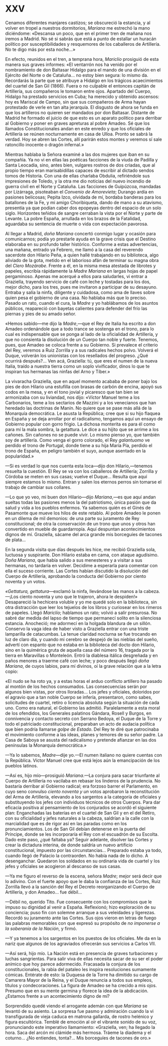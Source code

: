 # XXV

Cenamos diferentes manjares castizos; se obscureció la estancia, y al volver en
tropel a nuestros dormitorios, *Mariana* me estrechó la mano diciéndome:
«Descansa un poco, que en el primer tren de mañana nos iremos a Madrid. No sé
si sabrás que está a punto de estallar un huracán político por
susceptibilidades y resquemores de los caballeros de Artillería. No te digo más
por esta noche...»

En efecto, reunidos en el tren, a temprana hora, *Mariclío* prosiguió de esta
manera sus graves informes: «El ventarrón nos ha venido por el nombramiento de
don Baltasar Hidalgo para el mando de una división en el Ejército del Norte
o de Cataluña... no estoy bien segura: lo mismo da. Recordarás la parte que se
atribuye a Hidalgo en los trágicos acaecimientos del cuartel de San Gil (1866).
Fuera o no culpable el entonces capitán de Artillería, sus compañeros le
tomaron entre ojos. Apartado del Cuerpo, Hidalgo ha prestado servicios en Cuba;
ha merecido y obtenido ascensos: hoy es Mariscal de Campo, sin que sus
compañeros de Arma hayan protestado de verle en tan alta jerarquía. El disgusto
de ahora se funda en que los artilleros no quieren ser mandados por don
Baltasar. Distante de Madrid he formado el juicio de que esto es un aparato
político para derribar al Gobierno y poner en graves apreturas al pobre Amadeo.
Sé que los llamados Constitucionales andan en este enredo y que los oficiales
de Artillería se reúnen nocturnamente en casa de Ulloa. Pronto se sabrá la
verdad. Hoy se abren las Cortes, allí parirán estos montes y veremos sí sale
ratoncillo inocente o dragón infernal.»

Mientras hablaba la Señora examiné a las dos mujeres que iban en su compañía.
Ya no vi en ellas las poéticas facciones de la viuda de Padilla y Santa
Leocadia, sino, antes bien, vulgares rostros de dos criadas, que al propio
tiempo eran marisabidillas capaces de escribir al dictado sendos tomos de
Historia. Con una de ellas charlaba Obdulia, refiriéndole sus impresiones de
Toledo, y la otra me dio noticias del nuevo incendio de guerra civil en el
Norte y Cataluña. Las facciones de Guipúzcoa, mandadas por Lizárraga,
pisoteaban el *Convenio de Amorevieta*; Durango ardía en pasiones belicosas;
Pepita Izco, olvidada de mí, bordaba banderas para los batallones de la Fe,
y mi amigo Choribiqueta, dando de mano a su atavismo, presentía ya que podían
caber dos epopeyas dentro del espacio de un solo siglo. Horizontes teñidos de
sangre cerraban la vista por el Norte y parte de Levante. La pobre España,
arrullada en los brazos de la Fatalidad, aguardaba su sentencia de muerte
o vida con expectación pavorosa.

Al llegar a Madrid, *doña Mariana* concertó conmigo lugar y ocasión para
comunicarnos; podía yo prestarle ayuda en la grave crisis que el Destino
elaboraba en su profundo taller histórico. Conforme a estas advertencias, una
mañana, entrado ya Febrero, me llamó a la casa del reverendo sacerdote don
Hilario Peña, a quien hallé trabajando en su biblioteca, algo aliviado de la
gota, metido en el laborioso afán de terminar su magna obra del *Clero
Mozárabe*. Frente a él, en la misma mesa atestada de librotes y papeles,
escribía rápidamente la *Madre Mariana* en largas hojas de papel pergaminoso.
Apenas me acerqué a ellos para saludarles, vi entrar a Graziella, trayendo
servicio de café con leche y tostadas para los dos, mejor dicho, para los tres,
pues me invitaron a participar de su desayuno. Entraba y salía la ninfa,
diligente y cuidadosa, como ama de llaves sobre quien pesa el gobierno de una
casa. No hablaba más que lo preciso. Pasado un rato, cuando el cura, la *Madre*
y yo hablábamos de los asuntos públicos, reapareció con bayetas calientes para
defender del frío las piernas y pies de su amado señor.

«Hemos sabido—me dijo la *Madre*,—que el Rey de Italia ha escrito a don Amadeo
ordenándole que a todo trance se sostenga en el trono, para lo cual es
indispensable que se ponga al lado de la oficialidad de Artillería, y que no
consienta la disolución de un Cuerpo tan noble y fuerte. Tenemos, pues, que
Amadeo se coloca frente a su Gobierno. Si prevalece el criterio del Rey,
veremos a Ruiz Zorrilla y a sus radicales hechos polvo. Volverá el Duque,
volverán los unionistas con los resellados del progreso. ¿Qué ocurrirá
después?... Ven acá, Graziella: tú, que eres el numen de la nueva Italia,
traído a nuestra tierra como un soplo vivificador, dinos lo que te inspiran tus
hermanas las ninfas del Arno y Tíber.»

La vivaracha Graziella, que en aquel momento acababa de poner bajo los pies de
don Hilario una estufilla con brasas de carbón de encina, apoyó sus codos en la
mesa, y en el tono jovial y picaresco que tan bien se armonizaba con su
liviandad, nos dijo: «Víctor Manuel teme a los Carbonarios, teme a los
sectarios de Mazzini y a los venecianos que han heredado las doctrinas de
Manín. No quiere que se pase más allá de la Monarquía democrática. Le asusta la
República; cree que si su hijo flaquea en España y se deja arrollar por el
radicalismo, tengamos aquí un ensayo de Gobierno popular con gorro frigio. La
dichosa monterita es para él como para mí la mala sombra, la getattura. Le dice
a su hijito que se arrime a los cañones. Sin cañones no se puede vivir. Lo
mismo pienso yo, que también soy de artillería. Como venga el gorro colorado,
el Rey *galantuomo* ve perdido el trono de Portugal, donde tiene a su hija
María Pía, perdido el trono de España, en peligro también el suyo, aunque
asentado en la popularidad.»

—Si es verdad lo que nos cuenta esta loca—dijo don Hilario,—tenemos resuelta la
cuestión. El Rey se va con los caballeros de Artillería; Zorrilla y Córdoba se
meten en sus casas; vuelve el Duque... Resulta que aquí siempre estamos lo
mismo. Entran y salen los eternos perros sin tomarse el trabajo de cambiar sus
collares.

—Lo que yo veo, mi buen don Hilario—dijo *Mariana*,—es que aquí andan sueltas
todas las pasiones menos la del patriotismo, única pasión que da salud y vida
a los pueblos enfermos. Ya sabemos quién es el Ginés de Pasamonte que mueve los
hilos de este retablo. Al pobre Amadeo le ponen en un dilema de mil demonios:
de una parte su juramento de Rey constitucional; de otra la conservación de un
trono que unos y otros han convertido en mueble de guardarropía. Aquí despuntan
acontecimientos dignos de mí. Graziella, sácame del arca grande mis borceguíes
de tacones de plata...

En la segunda visita que días después les hice, me recibió Graziella sola,
luctuosa y suspirante. Don Hilario estaba en cama, con ataque agudísimo. *Doña
Mariana*, que había salido a sus menesteres y a visitar a sus hermanas, no
tardaría en volver. Decidime a esperarla para comentar con ella el suceso
corriente. Las Cortes habían discutido la disolución del Cuerpo de Artillería,
aprobando la conducta del Gobierno por ciento noventa y un votos.

*«Gettatura, gettatura*—exclamó la ninfa, llevándose las manos a la
cabeza.—¡Los ciento noventa y uno que le trajeron, ahora le despiden!»
Desapareció la hechicera voluble y yo me quedé solo en la biblioteca, sin otra
distracción que leer los tejuelos de los libros y curiosear en los rimeros de
papeles. Llegó *Mariclío*; hablamos un rato; volvió a salir presurosa. No sabré
dar medida del lapso de tiempo que permanecí solito en la silenciosa estancia.
Anocheció; me adormecí en la holgada blandura de un sillón. Conservo la vaga
idea de haber visto a Graziella entrar con una triste lamparilla de catacumbas.
La tenue claridad nocturna se fue trocando en luz de claro día, y cuando mi
cerebro se despejó de las nieblas del sueño, advertí con espanto que no estaba
en la biblioteca del docto don Hilario, sino en la quimérica gruta de aquella
casa del número 16, tragada por la tierra en Maravillas o Monteleón. Entró la
diablesa itálica desgreñada y en paños menores a traerme café con leche; y poco
después llegó *doña Mariana*, de cuyos labios, para mí divinos, oí la grave
relación que a la letra copio:

«El nudo se ha roto ya, y a estas horas el arduo conflicto artillero ha pasado
al montón de los hechos consumados. Las consecuencias serán por algunos bien
vistas, por otros lloradas... Los jefes y oficiales, doloridos por el agravio
que a tan noble Cuerpo se infería, presentaron, como sabes, solicitudes de
cuartel, retiro o licencia absoluta según la situación de cada uno. Como era
natural, el Gobierno las admitió. Paralelamente a esta moral de los ofendidos,
los Generales palatinos Gándara, Rosell y Burgos, en connivencia y contacto
secreto con Serrano Bedoya, el Duque de la Torre y todo el patriciado
constitucional, preparaban un acto de audacia política que bien podría llamarse
*golpe de Estado*. Del Rey te diré que patrocinaba el movimiento conforme a las
ideas, planes y temores de su señor padre. La Casa de Saboya se asusta del
radicalismo y pretende afianzar en las dos penínsulas la Monarquía
democrática.»

—Ya lo sabemos, *Madre*—dije yo.—El numen italiano no quiere cuentas con
la República. Víctor Manuel cree que está lejos aún la emancipación de
los pueblos latinos.

—Así es, hijo mío—prosiguió *Mariana*.—La conjura para sacar triunfante al
Cuerpo de Artillería no vacilaba en rebasar los linderos de la prudencia. No
bastaría derribar al Gobierno radical; era forzoso barrer el Parlamento, en
cuyo seno convulso *ciento noventa y un* votos aprobaron la reconstitución del
Arma de Artillería, elevando a los sargentos a la categoría de oficiales
y substituyendo los jefes con individuos técnicos de otros Cuerpos. Para dar
eficacia positiva al pensamiento de los conjurados se acordó el siguiente plan:
Enganchadas las baterías en el cuartel de San Gil y en el del Retiro, con su
oficialidad y jefes naturales a la cabeza, saldrían a la calle con la
marcialidad que es de rigor así en las paradas como en los pronunciamientos.
Los de San Gil debían detenerse en la puerta del Príncipe, donde se les
incorporaría el Rey con el escuadrón de su Escolta. Dado este paso, ¿qué
faltaba ya? Seguir adelante, disolver las Cortes y crear la dictadura interina,
de donde saldría un nuevo artificio constitucional, impuesto por las
circunstancias... Preparado estaba ya todo, cuando llegó de Palacio la
contraorden. No había nada de lo dicho. A desenganchar. Quedaron los soldados
en su ordinaria vida de cuartel y los jefes y oficiales se acogieron al
descanso de sus casas.

—Ya me figuro el reverso de la escena, señora *Madre*; mejor será decir que lo
adivino. Con el fuerte apoyo que le daba la confianza de las Cortes, Ruiz
Zorrilla llevó a la sanción del Rey el Decreto reorganizando el Cuerpo de
Artillería, y don Amadeo... fue débil...

—Débil no, querido Tito. Fue consecuente con los compromisos que le impuso su
dignidad al venir a España. Reflexionó; hizo exploración de su conciencia; puso
fin con solemne arranque a sus veleidades y ligerezas. Recordó su juramento
ante las Cortes. Sus ojos vieron en letras de fuego las palabras memorables con
que expresó su propósito de *no imponerse a la soberanía de la Nación*,
y firmó.

—Y ya tenemos a los sargentos en los puestos de los oficiales. Me da en la
nariz que algunos de los agraviados ofrecerán sus servicios a Carlos VII.

—Así será, hijo mío. La Nación está en presencia de graves turbaciones y luchas
sangrientas. Para salir viva de ellas necesita sacar de su ser el poder anímico
que hoy parece adormecido. Fracasada la conjura de los constitucionales, la
rabia del pataleo les inspira resoluciones sumamente cómicas. Entérate de esto:
la Duquesa de la Torre ha dimitido su cargo de Camarera Mayor de la Reina, y el
Duque renuncia a todos sus empleos, títulos y condecoraciones. La figura de
Amadeo se ha crecido a mis ojos. Presumo que en su mente germina y florece la
idea de la abdicación. ¿Estamos frente a un acontecimiento digno de mí?

Sorprendido quedé viendo el arrogante ademán con que *Mariana* se levantó de su
asiento. La sorpresa fue pasmo y admiración cuando la vi transfigurada de vieja
caduca en matrona gallarda, de rostro helénico y figura escultórica. Temblé de
emoción al oír el vibrante sonido de su voz, pronunciando este imperativo
llamamiento: «Graziella, ven; ha llegado la hora. Saca del arcón mi clámide más
hermosa. Tráeme la diadema y el coturno... ¿No entiendes, tonta?... Mis
borceguíes de tacones de oro.»
